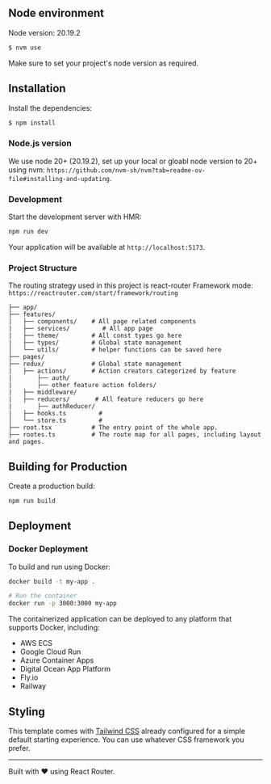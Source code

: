 ## Node environment
Node version: 20.19.2
```bash
$ nvm use
```
Make sure to set your project's node version as required.

## Installation

Install the dependencies:

```bash
$ npm install
```

### Node.js version

We use node 20+ (20.19.2), set up your local or gloabl node version to 20+ using nvm: 
`https://github.com/nvm-sh/nvm?tab=readme-ov-file#installing-and-updating`.

### Development

Start the development server with HMR:

```bash
npm run dev
```

Your application will be available at `http://localhost:5173`.

### Project Structure

The routing strategy used in this project is react-router Framework mode:
`https://reactrouter.com/start/framework/routing`

```
├── app/
├── features/
|   ├── components/    # All page related components
|   ├── services/         # All app page
|   ├── theme/         # All const types go here
|   ├── types/         # Global state management
│   └── utils/         # helper functions can be saved here
├── pages/  
├── redux/             # Global state management
|   ├── actions/       # Action creators categorized by feature
|       ├── auth/      
|       ├── other feature action folders/
|   ├── middleware/     
|   ├── reducers/       # All feature reducers go here
|       ├── authReducer/
|   ├── hooks.ts         # 
│   └── store.ts         # 
├── root.tsx           # The entry point of the whole app.
├── rootes.ts          # The route map for all pages, including layout and pages.
```

## Building for Production

Create a production build:

```bash
npm run build
```

## Deployment

### Docker Deployment

To build and run using Docker:

```bash
docker build -t my-app .

# Run the container
docker run -p 3000:3000 my-app
```

The containerized application can be deployed to any platform that supports Docker, including:

- AWS ECS
- Google Cloud Run
- Azure Container Apps
- Digital Ocean App Platform
- Fly.io
- Railway

## Styling

This template comes with [Tailwind CSS](https://tailwindcss.com/) already configured for a simple default starting experience. You can use whatever CSS framework you prefer.

---

Built with ❤️ using React Router.
